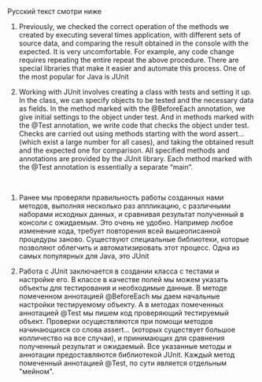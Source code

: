 Русский текст смотри ниже


1. Previously, we checked the correct operation of the methods we created by executing several times
application, with different sets of source data, and comparing the result obtained in the console
with the expected. It is very uncomfortable. For example, any code change requires repeating the entire
repeat the above procedure. There are special libraries that make it easier
and automate this process. One of the most popular for Java is JUnit

2. Working with JUnit involves creating a class with tests and setting it up.
In the class, we can specify objects to be tested and the necessary data as fields.
In the method marked with the @BeforeEach annotation, we give initial settings to the object under test.
And in methods marked with the @Test annotation, we write code that checks the object under test.
Checks are carried out using methods starting with the word assert... (which exist
a large number for all cases), and taking the obtained result and the expected one for comparison.
All specified methods and annotations are provided by the JUnit library.
Each method marked with the @Test annotation is essentially a separate “main”.

<br/>

1. Ранее мы проверяли правильность работы созданных нами методов, выполняя несколько раз 
аппликацию, с различными наборами исходных данных, и сравнивая результат полученный в консоли 
с ожидаемым. Это очень не удобно. Например любое изменение кода, требует повторения всей 
вышеописанной процедуры заново. Существуют специальные библиотеки, которые позволяют облегчить 
и автоматизировать этот процесс. Одна из самых популярных для Java, это JUnit

2. Работа с JUnit заключается в создании класса с тестами и настройке его. 
В классе в качестве полей мы можем указать объекты для тестирования и необходимые данные. 
В методе помеченном аннотацией @BeforeEach мы даем начальные настройки тестируемому объекту. 
А в методах помеченных аннотацией @Test мы пишем код проверяющий тестируемый объект. 
Проверки осуществляются при помощи методов начинающихся со слова assert... (которых существует 
большое колличество на все случаи), и принимающих для сравнения полученный результат и ожидаемый.
Все указанные методы и аннотации предоставляются библиотекой JUnit. 
Каждый метод помеченный аннотацией @Test, по сути является отдельным "мейном".